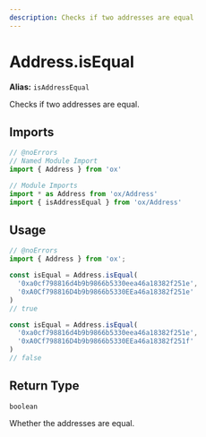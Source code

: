 ```yaml
---
description: Checks if two addresses are equal
---
```


# Address.isEqual 

**Alias:** `isAddressEqual`

Checks if two addresses are equal.

## Imports

```ts twoslash
// @noErrors
// Named Module Import
import { Address } from 'ox'

// Module Imports
import * as Address from 'ox/Address'
import { isAddressEqual } from 'ox/Address'
```

## Usage

```ts twoslash
// @noErrors
import { Address } from 'ox';

const isEqual = Address.isEqual(
  '0xa0cf798816d4b9b9866b5330eea46a18382f251e',
  '0xA0Cf798816D4b9b9866b5330EEa46a18382f251e'
)
// true

const isEqual = Address.isEqual(
  '0xa0cf798816d4b9b9866b5330eea46a18382f251e',
  '0xA0Cf798816D4b9b9866b5330EEa46a18382f251f'
)
// false
```

## Return Type

`boolean`

Whether the addresses are equal.
